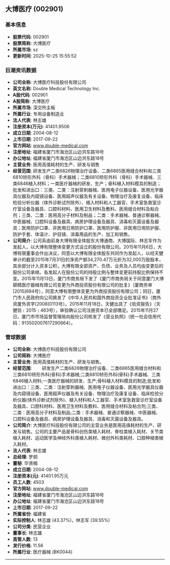 ## 大博医疗 (002901)

### 基本信息

- **股票代码**: 002901
- **股票简称**: 大博医疗
- **所属市场**: sz
- **更新时间**: 2025-10-25 15:55:52

### 巨潮资讯数据

- **公司全称**: 大博医疗科技股份有限公司
- **英文名称**: Double Medical Technology Inc.
- **A股代码**: 002901
- **A股简称**: 大博医疗
- **所属市场**: 深交所主板
- **所属行业**: 专用设备制造业
- **法人代表**: 林志雄
- **注册资本(万元)**: 41401.9506
- **成立日期**: 2004-08-12
- **上市日期**: 2017-09-22
- **官方网站**: www.double-medical.com
- **注册地址**: 福建省厦门市海沧区山边洪东路18号
- **办公地址**: 福建省厦门市海沧区山边洪东路18号
- **主营业务**: 医用高值耗材的生产、研发与销售
- **经营范围**: 研发生产二类6826物理治疗设备、二类6865医用缝合材料和三类6810矫形外科（骨科）手术器械；二类6810矫形外科（骨科）手术器械、三类6846植入材料；一类医疗器械的研发、生产；骨科植入材料模具的制造；批发和进出口：三类、二类：注射穿刺器械、医用电子仪器设备、医用光学器具仪器及内窥镜设备、医用超声仪器及有关设备、物理治疗及康复设备、临床检验分析仪器（体外诊断试剂除外）、植入材料和人工器官、手术室急救室诊疗室设备及器具、口腔科材料、医用卫生材料及敷料、医用缝合材料及粘合剂；三类、二类：医用高分子材料及制品；二类：手术器械、普通诊察器械、中医器械、口腔科设备及器具、病房护理设备及器具、消毒和灭菌设备及器具；医用防护口罩、非医用日用防护口罩、医用防护服、非医用日用防护服、防护手套、体温计、护目镜、消毒用品的生产、加工和销售。
- **公司简介**: 公司系由前身大博有限全体股东大博通商、大博国际、林志军作为发起人，以大博有限整体变更方式设立的股份有限公司。2015年11月6日，大博有限董事会作出决议，同意以大博有限全体股东共同作为发起人，以经天健审计的截至2015年7月31日的净资产额34,270.47万元折为32,000万股股本，其余部分计入资本公积，大博有限全部资产、负债、业务及人员均由变更后的股份公司承继。各发起人在股份公司的持股比例与整体变更前持股比例保持不变。2015年11月13日，厦门市商务局下发了《厦门市商务局关于同意厦门大博颖精医疗器械有限公司变更为外商投资股份有限公司的批复》（厦商务审[2015]694号），同意大博有限整体变更为外商投资股份有限公司；同日，厦门市人民政府向公司换发了《中华人民共和国外商投资企业批准证书》（商外资厦外资字[2008]0113号）。2015年11月18日，天健出具了《验资报告》（天健验﹝2015﹞463号），审验确认公司注册资本已全部缴足。2015年11月27日，厦门市市场监督管理局向股份公司核发了《营业执照》（统一社会信用代码：913502007617290664）。

### 雪球数据

- **公司全称**: 大博医疗科技股份有限公司
- **公司简称**: 大博医疗
- **主营业务**: 医用高值耗材的生产、研发与销售。
- **经营范围**: 　　研发生产二类6826物理治疗设备、二类6865医用缝合材料和三类6810矫形外科(骨科)手术器械;二类6810矫形外科(骨科)手术器械、三类6846植入材料;一类医疗器械的研发、生产;骨科植入材料模具的制造;批发和进出口：三类、二类：注射穿刺器械、医用电子仪器设备、医用光学器具仪器及内窥镜设备、医用超声仪器及有关设备、物理治疗及康复设备、临床检验分析仪器(体外诊断试剂除外)、植入材料和人工器官、手术室急救室诊疗室设备及器具、口腔科材料、医用卫生材料及敷料、医用缝合材料及粘合剂;三类、二类：医用高分子材料及制品;二类：手术器械、普通诊察器械、中医器械、口腔科设备及器具、病房护理设备及器具、消毒和灭菌设备及器具。
- **公司简介**: 大博医疗科技股份有限公司的主营业务是医用高值耗材的生产、研发与销售。公司的主要产品是骨科创伤类植入耗材、脊柱类植入耗材、关节类植入耗材、运动医学及神经外科类植入耗材、微创外科类耗材、口腔种植类植入耗材。
- **法人代表**: 林志雄
- **总经理**: 罗炯
- **董秘**: 华贤楠
- **成立日期**: 2004-08-12
- **注册资本(元)**: 41401.95万元
- **员工人数**: 4503
- **官方网站**: www.double-medical.com
- **注册地址**: 福建省厦门市海沧区山边洪东路18号
- **办公地址**: 福建省厦门市海沧区山边洪东路18号
- **上市日期**: 2017-09-22
- **所属省份**: 福建省
- **实际控制人**: 林志雄 (43.37%)，林志军 (39.55%)
- **公司分类**: 民营企业
- **董事长**: 林志雄
- **高管人数**: 13
- **发行价格**: 11.56
- **所属行业**: 医疗器械 (BK0044)

---